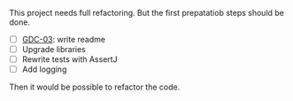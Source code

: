 This project needs full refactoring.
But the first prepatatiob steps should be done.

- [ ] [GDC-03](https://github.com/dehasi/groovy-dc/issues/3): write readme
- [ ] Upgrade libraries
- [ ] Rewrite tests with AssertJ
- [ ] Add logging

Then it would be possible to refactor the code.